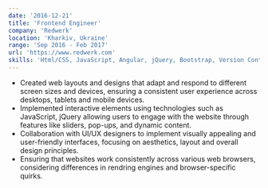 ```yaml
---
date: '2016-12-21'
title: 'Frontend Engineer'
company: 'Redwerk'
location: 'Kharkiv, Ukraine'
range: 'Sep 2016 - Feb 2017'
url: 'https://www.redwerk.com'
skills: 'Html/CSS, JavaScript, Angular, jQuery, Bootstrap, Version Control, UI/UX'
---
```


- Created web layouts and designs that adapt and respond to different screen sizes and devices, ensuring a consistent user experience across desktops, tablets and mobile devices.
- Implemented interactive elements using technologies such as JavaScript, jQuery allowing users to engage with the website through features like sliders, pop-ups, and dynamic content.
- Collaboration with UI/UX designers to implement visually appealing and user-friendly interfaces, focusing on aesthetics, layout and overall design principles.
- Ensuring that websites work consistently across various web browsers, considering differences in rendring engines and browser-specific quirks.
